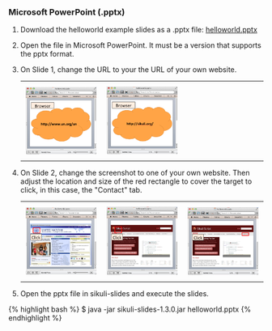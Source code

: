 
### Microsoft PowerPoint (.pptx)

1. Download the helloworld example slides as a .pptx file: [helloworld.pptx](https://docs.google.com/feeds/download/presentations/Export?id=1w48gExh5oLIT0J8xYXR1RxpqTrZTXJC8OR4UXxShTQ8&&exportFormat=pptx)
2. Open the file in Microsoft PowerPoint. It must be a version that supports the pptx format.
3. On Slide 1, change the URL to your the URL of your own website.

   <table>
	<tr>
		<td style="padding:10px" width="30%"><img class="img-polaroid" src="/img/powerpoint_slide1.png"/></td>
		<td style="padding:10px" width="30%"><img class="img-polaroid" src="/img/powerpoint_change_url.png"/></td>			
		<td style="padding:10px" width="30%"></td>
	</tr>
   </table>

4. On Slide 2, change the screenshot to one of your own website. Then adjust the location and size of the red rectangle to cover the target
   to click, in this case, the "Contact" tab.

   <table>
	<tr>
		<td style="padding:10px" width="30%"><img class="img-polaroid" src="/img/powerpoint_slide2.png"/></td>
		<td style="padding:10px" width="30%"><img class="img-polaroid" src="/img/powerpoint_change_screenshot.png"/></td>			
		<td style="padding:10px" width="30%"><img class="img-polaroid" src="/img/powerpoint_adjust_box.png"/></td>
	</tr>
   </table>

5. Open the pptx file in sikuli-slides and execute the slides.

{% highlight bash %}
$ java -jar sikuli-slides-1.3.0.jar helloworld.pptx 
{% endhighlight %}



